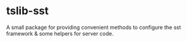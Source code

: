 # tslib-sst
A small package for providing convenient methods to configure the sst framework &amp; some helpers for server code.
